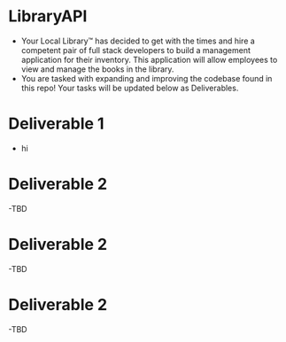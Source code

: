 # LibraryAPI

- Your Local Library™ has decided to get with the times and hire a competent pair of full stack developers to build a management application for their inventory. This application will allow employees to view and manage the books in the library. 
- You are tasked with expanding and improving the codebase found in this repo! Your tasks will be updated below as Deliverables.


# Deliverable 1

- hi

# Deliverable 2

-TBD

# Deliverable 2

-TBD

# Deliverable 2

-TBD
